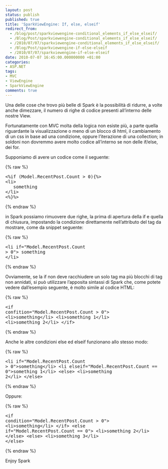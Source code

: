 ```yaml
---
layout: post
status: publish
published: true
title: 'SparkViewEngine: If, else, elseif'
redirect_from: 
  - /blog/post/sparkviewengine-conditional_elements_if_else_elseif/
  - /Blog/Post/sparkviewengine-conditional_elements_if_else_elseif/
  - /2010/07/07/sparkviewengine-conditional_elements_if_else_elseif/
  - /Blog/Post/sparkviewengine-if-else-elseif
  - /2010/07/07/sparkviewengine-if-else-elseif
date: 2010-07-07 16:45:00.000000000 +01:00
categories:
- ASP.NET
tags:
- MVC
- ViewEngine
- SparkViewEngine
comments: true
---
```

<p>Una delle cose che trovo più belle di Spark è la possibilità di ridurre, a volte anche dimezzare, il numero di righe di codice presenti all’interno delle nostre View. </p>  <p>Fortunatamente con MVC molta della logica non esiste più, a parte quella riguardante la visualizzazione o meno di un blocco di html, il cambiamento di un css in base ad una condizione, oppure l’iterazione di una collection; in soldoni non dovremmo avere molto codice all’interno se non delle if/else, dei for.</p>  <p>Supponiamo di avere un codice come il seguente:</p>  {% raw %}<pre class="brush: xml;">&lt;%if (Model.RecentPost.Count &gt; 0){%&gt;
&lt;li&gt;
   something
&lt;/li&gt;
&lt;%}%&gt;</pre>{% endraw %}

<p>in Spark possiamo rimuovere due righe, la prima di apertura della if e quella di chiusura, impostando la condizione direttamente nell’attributo del tag da mostrare, come da snippet seguente:</p>

{% raw %}<pre class="brush: xml;">&lt;li if=&quot;Model.RecentPost.Count &gt; 0&quot;&gt;
    something<br />&lt;/li&gt;</pre>{% endraw %}

<p>Ovviamente, se la if non deve racchiudere un solo tag ma più blocchi di tag non annidati, si può utilizzare l’apposita sintassi di Spark che, come potete vedere dall’esempio seguente, è molto simile al codice HTML:</p>

{% raw %}<pre class="brush: xml;">&lt;if confition=&quot;Model.RecentPost.Count &gt; 0&quot;&gt;
    &lt;li&gt;something&lt;/li&gt;
    &lt;li&gt;something 1&lt;/li&gt;
    &lt;li&gt;something 2&lt;/li&gt;
&lt;/if&gt;</pre>{% endraw %}

<p>Anche le altre condizioni else ed elseif funzionano allo stesso modo:</p>

{% raw %}<pre class="brush: xml;">&lt;li if=&quot;Model.RecentPost.Count &gt; 0&quot;&gt;something&lt;/li&gt;
&lt;li elseif=&quot;Model.RecentPost.Count == 0&quot;&gt;something 1&lt;/li&gt;
&lt;else&gt;
    &lt;li&gt;something 2&lt;/li&gt;
&lt;/else&gt;</pre>{% endraw %}

<p>Oppure:</p>

{% raw %}<pre class="brush: xml;">&lt;if condition=&quot;Model.RecentPost.Count &gt; 0&quot;&gt;
   &lt;li&gt;something&lt;/li&gt;
&lt;/if&gt;
&lt;else if=&quot;Model.RecentPost.Count == 0&quot;&gt;
  &lt;li&gt;something 2&lt;/li&gt;
&lt;/else&gt;
&lt;else&gt;
  &lt;li&gt;something 3&lt;/li&gt;
&lt;/else&gt;</pre>{% endraw %}

<p>Enjoy Spark</p>

